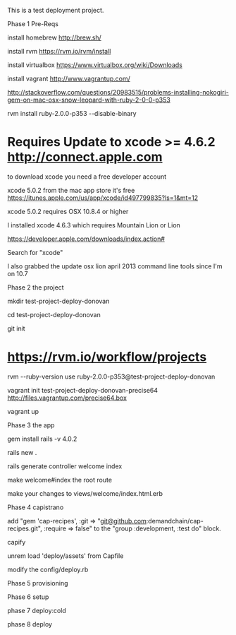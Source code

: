 This is a test deployment project.


Phase 1 Pre-Reqs

  install homebrew http://brew.sh/

  install rvm https://rvm.io/rvm/install

  install virtualbox  https://www.virtualbox.org/wiki/Downloads

  install vagrant http://www.vagrantup.com/

  http://stackoverflow.com/questions/20983515/problems-installing-nokogiri-gem-on-mac-osx-snow-leopard-with-ruby-2-0-0-p353

  rvm install ruby-2.0.0-p353 --disable-binary

  # Requires Update to xcode >= 4.6.2 http://connect.apple.com

  to download xcode you need a free developer account

  xcode 5.0.2 from the mac app store it's free
  https://itunes.apple.com/us/app/xcode/id497799835?ls=1&mt=12

  xcode 5.0.2 requires OSX 10.8.4 or higher

  I installed xcode 4.6.3 which requires Mountain Lion or Lion

  https://developer.apple.com/downloads/index.action#

  Search for "xcode"

  I also grabbed the update osx lion april 2013 command line tools since I'm on 10.7

Phase 2 the project

  mkdir test-project-deploy-donovan

  cd test-project-deploy-donovan

  git init

  # https://rvm.io/workflow/projects

  rvm --ruby-version use ruby-2.0.0-p353@test-project-deploy-donovan

  vagrant init test-project-deploy-donovan-precise64 http://files.vagrantup.com/precise64.box

  vagrant up


Phase 3 the app

  gem install rails -v 4.0.2

  rails new .

  rails generate controller welcome index

  make welcome#index the root route

  make your changes to views/welcome/index.html.erb

Phase 4 capistrano

  add "gem 'cap-recipes', :git => "git@github.com:demandchain/cap-recipes.git", :require => false" to the "group :development, :test do" block.

  capify

  unrem load 'deploy/assets' from Capfile

  modify the config/deploy.rb

Phase 5 provisioning

Phase 6 setup

phase 7 deploy:cold

phase 8 deploy




